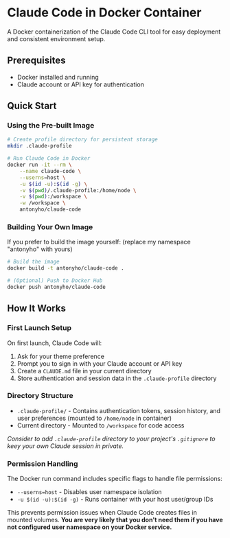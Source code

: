# Claude Code in Docker Container

A Docker containerization of the Claude Code CLI tool for easy deployment and consistent environment setup.

## Prerequisites

- Docker installed and running
- Claude account or API key for authentication

## Quick Start

### Using the Pre-built Image

```bash
# Create profile directory for persistent storage
mkdir .claude-profile

# Run Claude Code in Docker
docker run -it --rm \
    --name claude-code \
    --userns=host \
    -u $(id -u):$(id -g) \
    -v $(pwd)/.claude-profile:/home/node \
    -v $(pwd):/workspace \
    -w /workspace \
    antonyho/claude-code
```

### Building Your Own Image

If you prefer to build the image yourself: (replace my namespace "antonyho" with yours)

```bash
# Build the image
docker build -t antonyho/claude-code .

# (Optional) Push to Docker Hub
docker push antonyho/claude-code
```

## How It Works

### First Launch Setup
On first launch, Claude Code will:
1. Ask for your theme preference
2. Prompt you to sign in with your Claude account or API key
3. Create a `CLAUDE.md` file in your current directory
4. Store authentication and session data in the `.claude-profile` directory

### Directory Structure
- `.claude-profile/` - Contains authentication tokens, session history, and user preferences (mounted to `/home/node` in container)
- Current directory - Mounted to `/workspace` for code access

*Consider to add `.claude-profile` directory to your project's `.gitignore` to keey your own Claude session in private.*

### Permission Handling
The Docker run command includes specific flags to handle file permissions:
- `--userns=host` - Disables user namespace isolation
- `-u $(id -u):$(id -g)` - Runs container with your host user/group IDs

This prevents permission issues when Claude Code creates files in mounted volumes.
**You are very likely that you don't need them if you have not configured user namespace on your Docker service.**
